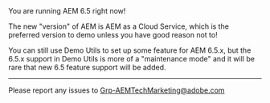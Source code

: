 <div class="unsupported">
You are running AEM 6.5 right now! 
</div>

The new "version" of AEM is AEM as a Cloud Service, which is the preferred version to demo unless you have good reason not to! 

You can still use Demo Utils to set up some feature for AEM 6.5.x, but the 6.5.x support in Demo Utils is more of a "maintenance mode" and it will be rare that new 6.5 feature support will be added.
 
----

Please report any issues to <a href="mailto:Grp-AEMTechMarketing@adobe.com">Grp-AEMTechMarketing@adobe.com</a>



